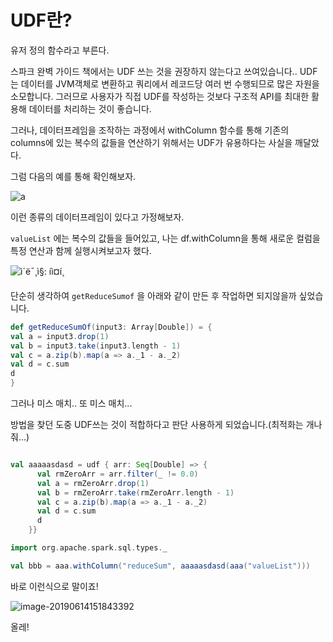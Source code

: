 # UDF란?

유저 정의 함수라고 부른다.

스파크 완벽 가이드 책에서는 UDF 쓰는 것을 권장하지 않는다고 쓰여있습니다.. UDF는 데이터를 JVM객체로 변환하고 쿼리에서 레코드당 여러 번 수행되므로 많은 자원을 소모합니다. 그러므로 사용자가 직접 UDF를 작성하는 것보다 구조적 API를 최대한 활용해 데이터를 처리하는 것이 좋습니다.



그러나, 데이터프레임을 조작하는 과정에서 withColumn 함수를 통해 기존의 columns에 있는 복수의 값들을 연산하기 위해서는 UDF가 유용하다는 사실을 깨달았다.



 그럼 다음의 예를 통해 확인해보자.

![a](http://ww3.sinaimg.cn/large/006tNc79gy1g40n2lb438j308t03kaa7.jpg)

이런 종류의 데이터프레임이 있다고 가정해보자.

 `valueList` 에는 복수의 값들을 들어있고, 나는 df.withColumn을 통해 새로운 컬럼을 특정 연산과 함께 실행시켜보고자 했다.



![ì´ë¯¸ì§: íì¤í¸](http://ww2.sinaimg.cn/large/006tNc79gy1g40n40npusj30gg05st93.jpg)



단순히 생각하여 `getReduceSumof` 을 아래와 같이 만든 후 작업하면 되지않을까 싶었습니다.

```scala
def getReduceSumOf(input3: Array[Double]) = {
val a = input3.drop(1)
val b = input3.take(input3.length - 1)
val c = a.zip(b).map(a => a._1 - a._2)
val d = c.sum
d
}
```

그러나 미스 매치.. 또 미스 매치...



방법을 찾던 도중 UDF쓰는 것이 적합하다고 판단 사용하게 되었습니다.(최적화는 개나줘...)

```scala

val aaaaasdasd = udf { arr: Seq[Double] => {
      val rmZeroArr = arr.filter(_ != 0.0)
      val a = rmZeroArr.drop(1)
      val b = rmZeroArr.take(rmZeroArr.length - 1)
      val c = a.zip(b).map(a => a._1 - a._2)
      val d = c.sum
      d
    }}

import org.apache.spark.sql.types._

val bbb = aaa.withColumn("reduceSum", aaaaasdasd(aaa("valueList")))
```

바로 이런식으로 말이죠!



![image-20190614151843392](http://ww1.sinaimg.cn/large/006tNc79gy1g40nube8dkj30gr0aaq4x.jpg)

올레!

